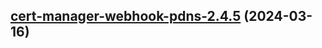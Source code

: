 

## [cert-manager-webhook-pdns-2.4.5](https://github.com/cyr-ius/truenas-charts/compare/cert-manager-webhook-pdns-2.4.4...cert-manager-webhook-pdns-2.4.5) (2024-03-16)

